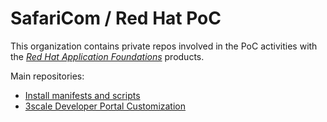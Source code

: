 # SafariCom / Red Hat PoC

This organization contains private repos involved in the PoC activities with the [*Red Hat Application Foundations*](https://access.redhat.com/products/red-hat-application-foundations/) products.

Main repositories:
- [Install manifests and scripts](../../install/)
- [3scale Developer Portal Customization](../../ThreescaleDeveloperPortalCustomizations/)